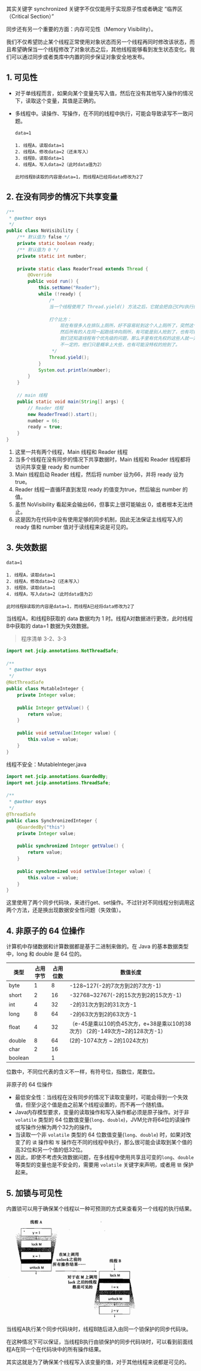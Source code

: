 其实关键字 synchronized 关键字不仅仅能用于实现原子性或者确定 “临界区（Critical Section）”

同步还有另一个重要的方面：内存可见性（Memory Visibility）。

我们不仅希望防止某个线程正常使用对象状态而另一个线程再同时修改该状态，而且希望确保当一个线程修改了对象状态之后，其他线程能够看到发生状态变化。我们可以通过同步或者类库中内置的同步保证对象安全地发布。



## 1. 可见性

* 对于单线程而言，如果向某个变量先写入值，然后在没有其他写入操作的情况下，读取这个变量，其值是正确的。

* 多线程中。读操作、写操作，在不同的线程中执行，可能会导致读写不一致问题。

  ```
  data=1
  
  1. 线程A，读取data=1
  2. 线程A，修改data=2（还未写入）
  3. 线程B，读取data=1
  4. 线程A，写入data=2（此时data值为2）
  
  此时线程B读取的内容是data=1，而线程A已经将data修改为2了
  ```

  

## 2. 在没有同步的情况下共享变量

```java
/**
 * @author osys
 */
public class NoVisibility {
    /** 默认值为 false */
    private static boolean ready;
    /** 默认值为 0 */
    private static int number;

    private static class ReaderTread extends Thread {
        @Override
        public void run() {
            this.setName("Reader");
            while (!ready) {
                /*
                当一个线程使用了 Thread.yield() 方法之后，它就会把自己CPU执行的时间让掉，让自己或者其它的线程运行。
                
                打个比方：
                    现在有很多人在排队上厕所，好不容易轮到这个人上厕所了，突然这个人说：“我要和大家来个竞赛，看谁先抢到厕所！”。
                    然后所有的人在同一起跑线冲向厕所，有可能是别人抢到了，也有可能他自己有抢到了。
                    我们还知道线程有个优先级的问题，那么手里有优先权的这些人就一定能抢到厕所的位置吗?
                    不一定的，他们只是概率上大些，也有可能没特权的抢到了。
                 */
                Thread.yield();
            }
            System.out.println(number);
        }
    }

    // main 线程
    public static void main(String[] args) {
        // Reader 线程
        new ReaderTread().start();
        number = 66;
        ready = true;
    }
}
```

1. 这里一共有两个线程，Main 线程和 Reader 线程
2. 当多个线程在没有同步的情况下共享数据时，Main 线程和 Reader 线程都将访问共享变量 ready 和 number
3. Main 线程启动 Reader 线程，然后将 number 设为66，并将 ready 设为 true。
4. Reader 线程一直循环直到发现 ready 的值变为true，然后输出 number 的值。
5. 虽然 NoVisibility 看起来会输出66，但事实上很可能输出 0，或者根本无法终止。
6. 这是因为在代码中没有使用足够的同步机制，因此无法保证主线程写入的 ready 值和 number 值对于读线程来说是可见的。



## 3. 失效数据

```
data=1

1. 线程A，读取data=1
2. 线程A，修改data=2（还未写入）
3. 线程B，读取data=1
4. 线程A，写入data=2（此时data值为2）

此时线程B读取的内容是data=1，而线程A已经将data修改为2了
```

当线程A，和线程B获取的 data 数据均为 1 时。线程A对数据进行更改，此时线程B中获取的 data=1 数据为失效数据。



> 程序清单 3-2、3-3

```java
import net.jcip.annotations.NotThreadSafe;

/**
 * @author osys
 */
@NotThreadSafe
public class MutableInteger {
    private Integer value;

    public Integer getValue() {
        return value;
    }

    public void setValue(Integer value) {
        this.value = value;
    }
}
```

线程不安全：MutableInteger.java



```java
import net.jcip.annotations.GuardedBy;
import net.jcip.annotations.ThreadSafe;

/**
 * @author osys
 */
@ThreadSafe
public class SynchronizedInteger {
    @GuardedBy("this")
    private Integer value;

    public synchronized Integer getValue() {
        return value;
    }

    public synchronized void setValue(Integer value) {
        this.value = value;
    }
}
```

这里使用了两个同步代码块，来进行get、set操作。不过针对不同线程分别调用这两个方法，还是换出现数据安全性问题（失效值）。



## 4. 非原子的 64 位操作

计算机中存储数据和计算数据都是基于二进制来做的。在 Java 的基本数据类型中，long 和 double 是 64 位的。

| 类型    | 占用字节 | 占用位数 | 数值长度                                                     |
| ------- | -------- | -------- | ------------------------------------------------------------ |
| byte    | 1        | 8        | -128~127(-2的7次方到2的7次方-1)                              |
| short   | 2        | 16       | -32768~32767(-2的15次方到2的15次方-1)                        |
| int     | 4        | 32       | -2的31次方到2的31次方-1                                      |
| long    | 8        | 64       | -2的63次方到2的63次方-1                                      |
| float   | 4        | 32       | （e-45是乘以10的负45次方，e+38是乘以10的38次方) （2的-149次方~2的128次方-1） |
| double  | 8        | 64       | (2的-1074次方 ~ 2的1024次方)                                 |
| char    | 2        | 16       |                                                              |
| boolean |          | 1        |                                                              |

位数中，不同位代表的含义不一样，有符号位，指数位，尾数位。



非原子的 64 位操作

* 最低安全性：当线程在没有同步的情况下读取变量时，可能会得到一个失效值，但至少这个值是由之前某个线程设置的，而不再一个随机值。
* Java内存模型要求，变量的读取操作和写入操作都必须是原子操作。对于非 `volatile` 类型的 64 位数值变量(`long`、`double`)，JVM允许将64位的读操作或写操作分解为两个32为的操作。
* 当读取一个非 `volatile` 类型的 64 位数值变量(`long`、`double`) 时，如果对改变了的 `读` 操作和 `写` 操作在不同的线程中执行，那么很可能会读取到某个值的高32位和另一个值的低32位。
* 因此，即使不考虑失效数据问题，在多线程中使用共享且可变的`long`、`double` 等类型的变量也是不安全的，需要用 `volatile` 关键字来声明，或者用 `锁` 保护起来。



## 5. 加锁与可见性

内置锁可以用于确保某个线程以一种可预测的方式来查看另一个线程的执行结果。

![1](img/1.png)

当线程A执行某个同步代码块时，线程B随后进入由同一个锁保护的同步代码块。

在这种情况下可以保证，当线程B执行由锁保护的同步代码块时，可以看到前面线程A在同一个在代码块中的所有操作结果。

其实这就是为了确保某个线程写入该变量的值，对于其他线程来说都是可见的。

